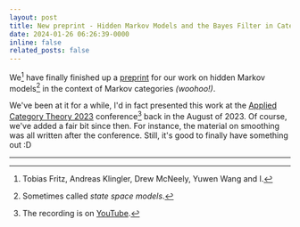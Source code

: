 ```yaml
---
layout: post
title: New preprint - Hidden Markov Models and the Bayes Filter in Categorical Probability
date: 2024-01-26 06:26:39-0000
inline: false
related_posts: false
---
```

We[^1] have finally finished up a [preprint](https://arxiv.org/abs/2401.14669) for our work on hidden Markov models[^2] in the context of Markov categories *(woohoo!)*.

We've been at it for a while, I'd in fact presented this work at the [Applied Category Theory 2023](https://act2023.github.io/) conference[^3] back in the August of 2023.
Of course, we've added a fair bit since then. For instance, the material on smoothing was all written after the conference. Still, it's good to finally have something out :D

***

[^1]: Tobias Fritz, Andreas Klingler, Drew McNeely, Yuwen Wang and I.
[^2]: Sometimes called *state space models*.
[^3]: The recording is on [YouTube](https://www.youtube.com/watch?v=PwI3oOXWWe8).
